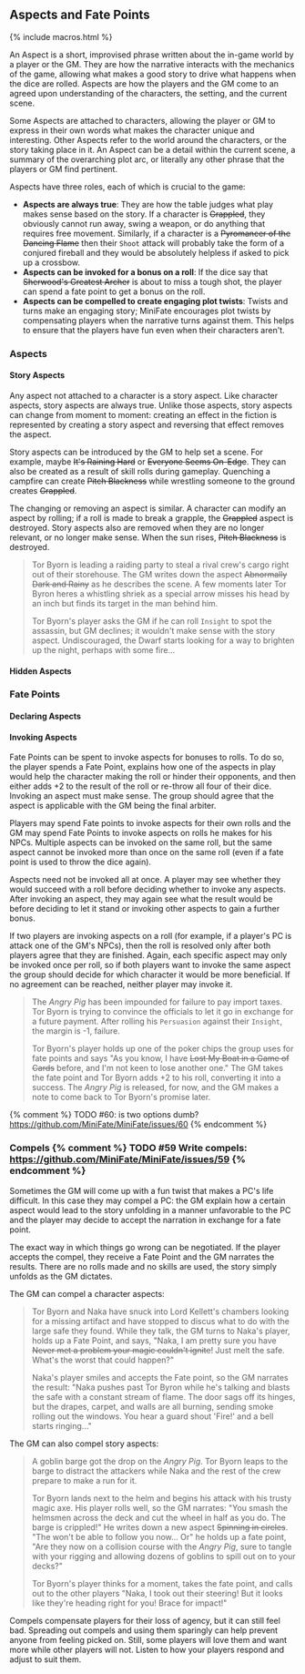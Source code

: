 ---
---
## Aspects and Fate Points

{% include macros.html %}

An Aspect is a short, improvised phrase written about the in-game world by a
player or the GM. They are how the narrative interacts with the mechanics of
the game, allowing what makes a good story to drive what happens when the dice
are rolled. Aspects are how the players and the GM come to an agreed upon
understanding of the characters, the setting, and the current scene.

Some Aspects are attached to characters, allowing the player or GM to
express in their own words what makes the character unique and interesting.
Other Aspects refer to the world around the characters, or the story taking
place in it. An Aspect can be a detail within the current scene, a summary of
the overarching plot arc, or literally any other phrase that the players or GM
find pertinent.

Aspects have three roles, each of which is crucial to the game:

- **Aspects are always true**: They are how the table judges what play makes
  sense based on the story. If a character is ~~Grappled~~, they obviously
  cannot run away, swing a weapon, or do anything that requires free movement.
  Similarly, if a character is a ~~Pyromancer of the Dancing Flame~~ then
  their `Shoot` attack will probably take the form of a conjured fireball and
  they would be absolutely helpless if asked to pick up a crossbow.
- **Aspects can be invoked for a bonus on a roll**: If the dice say that
  ~~Sherwood's Greatest Archer~~ is about to miss a tough shot, the
  player can spend a fate point to get a bonus on the roll.
- **Aspects can be compelled to create engaging plot twists**: Twists and
  turns make an engaging story; MiniFate encourages plot twists by
  compensating players when the narrative turns against them. This helps to
  ensure that the players have fun even when their characters aren't.

### Aspects

#### Story Aspects

Any aspect not attached to a character is a story aspect. Like character
aspects, story aspects are always true. Unlike those aspects, story aspects
can change from moment to moment: creating an effect in the fiction is
represented by creating a story aspect and reversing that effect removes the
aspect.

Story aspects can be introduced by the GM to help set a scene. For example,
maybe ~~It's Raining Hard~~ or ~~Everyone Seems On-Edge~~. They can also be
created as a result of skill rolls during gameplay. Quenching a campfire can
create ~~Pitch Blackness~~ while wrestling someone to the ground creates
~~Grappled~~.

The changing or removing an aspect is similar. A character can modify an
aspect by rolling; if a roll is made to break a grapple, the ~~Grappled~~
aspect is destroyed. Story aspects also are removed when they are no longer
relevant, or no longer make sense. When the sun rises, ~~Pitch Blackness~~ is
destroyed.

> Tor Byorn is leading a raiding party to steal a rival crew's cargo right out
> of their storehouse. The GM writes down the aspect ~~Abnormally Dark and
> Rainy~~ as he describes the scene. A few moments later Tor Byron heres a
> whistling shriek as a special arrow misses his head by an inch but finds its
> target in the man behind him.
> 
> Tor Byorn's player asks the GM if he can roll `Insight` to spot the
> assassin, but GM declines; it wouldn't make sense with the story aspect.
> Undiscouraged, the Dwarf starts looking for a way to brighten up the night,
> perhaps with some fire...

#### Hidden Aspects

### Fate Points

#### Declaring Aspects

#### Invoking Aspects

Fate Points can be spent to invoke aspects for bonuses to rolls. To do so, the
player spends a Fate Point, explains how one of the aspects in play would help
the character making the roll or hinder their opponents, and then either adds
+2 to the result of the roll or re-throw all four of their dice. Invoking an
aspect must make sense. The group should agree that the aspect is applicable
with the GM being the final arbiter.

Players may spend Fate points to invoke aspects for their own rolls and the GM
may spend Fate Points to invoke aspects on rolls he makes for his NPCs.
Multiple aspects can be invoked on the same roll, but the same aspect cannot
be invoked more than once on the same roll (even if a fate point is used to
throw the dice again). 

Aspects need not be invoked all at once. A player may see whether they would
succeed with a roll before deciding whether to invoke any aspects. After
invoking an aspect, they may again see what the result would be before
deciding to let it stand or invoking other aspects to gain a further bonus.

If two players are invoking aspects on a roll (for example, if a player's PC
is attack one of the GM's NPCs), then the roll is resolved only after both
players agree that they are finished. Again, each specific aspect may only be
invoked once per roll, so if both players want to invoke the same aspect the
group should decide for which character it would be more beneficial. If no
agreement can be reached, neither player may invoke it.

> The _Angry Pig_ has been impounded for failure to pay import taxes. Tor
> Byorn is trying to convince the officials to let it go in exchange for a
> future payment. After rolling his `Persuasion` against their `Insight`,
> the margin is -1, failure.
>
> Tor Byorn's player holds up one of the poker chips the group uses for fate
> points and says "As you know, I have ~~Lost My Boat in a Game of Cards~~
> before, and I'm not keen to lose another one." The GM takes the fate point
> and Tor Byorn adds +2 to his roll, converting it into a success. The _Angry
> Pig_ is released, for now, and the GM makes a note to come back to Tor
> Byorn's promise later.

{% comment %} TODO #60: is two options dumb? https://github.com/MiniFate/MiniFate/issues/60 {% endcomment %}

### Compels {% comment %} TODO #59 Write compels: https://github.com/MiniFate/MiniFate/issues/59 {% endcomment %}

Sometimes the GM will come up with a fun twist that makes a PC's life
difficult. In this case they may compel a PC: the GM explain how a certain
aspect would lead to the story unfolding in a manner unfavorable to the PC and
the player may decide to accept the narration in exchange for a fate point.

The exact way in which things go wrong can be negotiated. If the player
accepts the compel, they receive a Fate Point and the GM narrates the results.
There are no rolls made and no skills are used, the story simply unfolds as
the GM dictates.

The GM can compel a character aspects:

> Tor Byorn and Naka have snuck into Lord Kellett's chambers looking for a
> missing artifact and have stopped to discus what to do with the large safe
> they found. While they talk, the GM turns to Naka's player, holds up a Fate
> Point, and says, "Naka, I am pretty sure you have ~~Never met a problem your
> magic couldn't ignite~~! Just melt the safe. What's the worst that could 
> happen?"
>
> Naka's player smiles and accepts the Fate point, so the GM narrates the
> result: "Naka pushes past Tor Byron while he's talking and blasts the safe
> with a constant stream of flame. The door sags off its hinges, but the
> drapes, carpet, and walls are all burning, sending smoke rolling out the
> windows. You hear a guard shout 'Fire!' and a bell starts ringing..."

The GM can also compel story aspects:

> A goblin barge got the drop on the _Angry Pig_. Tor Byorn leaps to the barge
> to distract the attackers while Naka and the rest of the crew prepare to
> make a run for it.
>
> Tor Byorn lands next to the helm and begins his attack with his trusty magic
> axe. His player rolls well, so the GM narrates: "You smash the helmsmen
> across the deck and cut the wheel in half as you do. The barge is crippled!"
> He writes down a new aspect ~~Spinning in circles~~. "The won't be able to
> follow you now... Or" he holds up a fate point, "Are they now on a collision
> course with the _Angry Pig_, sure to tangle with your rigging and allowing
> dozens of goblins to spill out on to your decks?"
>
> Tor Byorn's player thinks for a moment, takes the fate point, and calls out
> to the other players "Naka, I took out their steering! But it looks like
> they're heading right for you! Brace for impact!"

Compels compensate players for their loss of agency, but it can still feel
bad. Spreading out compels and using them sparingly can help prevent anyone
from feeling picked on. Still, some players will love them and want more while
other players will not. Listen to how your players respond and adjust to suit
them.
